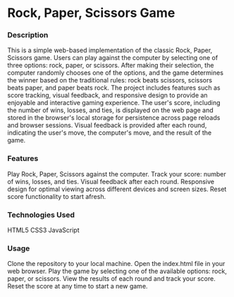 <h1>Rock, Paper, Scissors Game</h1>
<h3>Description</h3>
<p>This is a simple web-based implementation of the classic Rock, Paper, Scissors game. Users can play against the computer by selecting one of three options: rock, paper, or scissors. After making their selection, the computer randomly chooses one of the options, and the game determines the winner based on the traditional rules: rock beats scissors, scissors beats paper, and paper beats rock.
The project includes features such as score tracking, visual feedback, and responsive design to provide an enjoyable and interactive gaming experience. The user's score, including the number of wins, losses, and ties, is displayed on the web page and stored in the browser's local storage for persistence across page reloads and browser sessions. Visual feedback is provided after each round, indicating the user's move, the computer's move, and the result of the game.
</p>
<h3>Features</h3>
Play Rock, Paper, Scissors against the computer.
Track your score: number of wins, losses, and ties.
Visual feedback after each round.
Responsive design for optimal viewing across different devices and screen sizes.
Reset score functionality to start afresh.
<h3>Technologies Used</h3>
HTML5
CSS3
JavaScript

<h3>Usage</h3>
Clone the repository to your local machine.
Open the index.html file in your web browser.
Play the game by selecting one of the available options: rock, paper, or scissors.
View the results of each round and track your score.
Reset the score at any time to start a new game.
